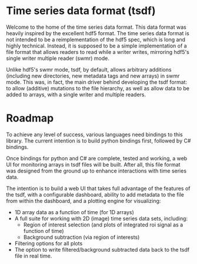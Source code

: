# Time series data format (tsdf)

Welcome to the home of the time series data format. This data format was heavily inspired by the
excellent hdf5 format. The time series data format is not intended to be a reimplementation of the
hdf5 spec, which is long and highly technical. Instead, it is supposed to be a simple implementation
of a file format that allows readers to read while a writer writes, mirroring hdf5's single writer
multiple reader (swmr) mode.

Unlike hdf5's swmr mode, tsdf, by default, allows arbitrary additions (including new directories,
new metadata tags and new arrays) in swmr mode. This was, in fact, the main driver behind developing
the tsdf format: to allow (additive) mutations to the file hierarchy, as well as allow data to be
added to arrays, with a single writer and multiple readers.

# Roadmap

To achieve any level of success, various languages need bindings to this library. The current
intention is to build python bindings first, followed by C# bindings.

Once bindings for python and C# are complete, tested and working, a web UI for monitoring arrays in
tsdf files will be built. After all, this file format was designed from the ground up to enhance
interactions with time series data.

The intention is to build a web UI that takes full advantage of the features of the tsdf, with a
configurable dashboard, ability to add metadata to the file from within the dashboard, and a
plotting engine for visualizing:

- 1D array data as a function of time (for 1D arrays)
- A full suite for working with 2D (image) time series data sets, including:
  - Region of interest selection (and plots of integrated roi signal as a function of time)
  - Background subtraction (via region of interests)
- Filtering options for all plots
- The option to write filtered/background subtracted data back to the tsdf file in real time.

